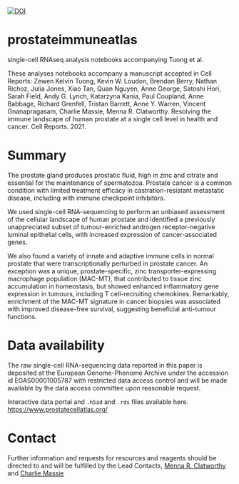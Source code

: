 [![DOI](https://zenodo.org/badge/DOI/10.5281/zenodo.5717964.svg)](https://doi.org/10.5281/zenodo.5717964)

# prostateimmuneatlas
single-cell RNAseq analysis notebooks accompanying Tuong et al.

These analyses notebooks accompany a manuscript accepted in Cell Reports:
Zewen Kelvin Tuong, Kevin W. Loudon, Brendan Berry, Nathan Richoz, Julia Jones, Xiao Tan, Quan Nguyen, Anne George, Satoshi Hori, Sarah Field, Andy G. Lynch, Katarzyna Kania, Paul Coupland, Anne Babbage, Richard Grenfell, Tristan Barrett, Anne Y. Warren, Vincent Gnanapragasam, Charlie Massie, Menna R. Clatworthy. Resolving the immune landscape of human prostate at a single cell level in health and cancer. Cell Reports. 2021.

# Summary
The prostate gland produces prostatic fluid, high in zinc and citrate and essential for the maintenance of spermatozoa. Prostate cancer is a common condition with limited treatment efficacy in castration-resistant metastatic disease, including with immune checkpoint inhibitors.

We used single-cell RNA-sequencing to perform an unbiased assessment of the cellular landscape of human prostate and identified a previously unappreciated subset of tumour-enriched androgen receptor-negative luminal epithelial cells, with increased expression of cancer-associated genes.

We also found a variety of innate and adaptive immune cells in normal prostate that were transcriptionally perturbed in prostate cancer. An exception was a unique, prostate-specific, zinc transporter-expressing macrophage population (MAC-MT), that contributed to tissue zinc accumulation in homeostasis, but showed enhanced inflammatory gene expression in tumours, including T cell-recruiting chemokines. Remarkably, enrichment of the MAC-MT signature in cancer biopsies was associated with improved disease-free survival, suggesting beneficial anti-tumour functions. 

# Data availability
The raw single-cell RNA-sequencing data reported in this paper is deposited at the European Genome-Phenome Archive under the accession id EGAS00001005787 with restricted data access control and will be made available by the data access committee upon reasonable request.

Interactive data portal and `.h5ad` and `.rds` files available here.
https://www.prostatecellatlas.org/

# Contact
Further information and requests for resources and reagents should be directed to and will be fulfilled by the Lead Contacts, [Menna R. Clatworthy](mrc38@cam.ac.uk) and [Charlie Massie](cem45@cam.ac.uk)
